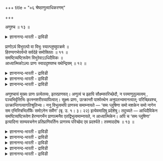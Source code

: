 +++
title = "०६ श्रेष्ठाणुत्वाधिकरणम्"

+++

अणुश्च ॥ १३ ॥  
<details><summary>ज्ञानानन्द-भारती - द्राविडी</summary>

अणुच्च ॥ १३ ॥
</details>

प्राणोऽयं विभुरल्पो वा विभुः स्यात्प्लुष्युपक्रमे ॥  
हिरण्यगर्भपर्यन्ते सर्वदेहे समोक्तितः ॥ ११ ॥  
समष्टिव्यष्टिरूपेण विभुरेवाऽऽधिदैविकः ॥  
आध्यात्मिकोऽल्पः प्राणः स्याददृश्यश्च यथेन्द्रियम् ॥ १२ ॥  
<details><summary>ज्ञानानन्द-भारती - द्राविडी</summary>

--वैयासिक-न्यायमाला
</details>

<details><summary>ज्ञानानन्द-भारती - द्राविडी</summary>

इन्दप् पिराणऩ् वियाबगमा? अल्लदु सिऱियदा? प्लुषि ( सिऱियबूच्चि ) मुदल् हिरण्यगर्प्पर् वरै ऎल्ला तेहत्तिलुम् सममायुळ्ळदॆऩ्ऱु सॊल्लि इरुप्पदाल् वियाबगम्दाऩ्।
</details>

<details><summary>ज्ञानानन्द-भारती - द्राविडी</summary>

समष्टि, वियष्टि ऎऩ्ऱ रूबत्तिऩाल्, आदिदै विगमायिरुक्कुम् पिराणऩ् वियाबगम् ताऩ्, अत्यात्मिग मायिरुप्पदु सिऱियदे। इन्दिरियम् ऎप्पडियो अप्पडिये पार्क्क मुडियाददुम् कूड।
</details>

अणुश्चायं मुख्यः प्राणः प्रत्येतव्यः, इतरप्राणवत्। अणुत्वं च इहापि सौक्ष्म्यपरिच्छेदौ, न परमाणुतुल्यत्वम् , पञ्चभिर्वृत्तिभिः कृत्स्नशरीरव्यापित्वात्। सूक्ष्मः प्राणः, उत्क्रान्तौ पार्श्वस्थेन अनुपलभ्यमानत्वात्; परिच्छिन्नश्च, उत्क्रान्तिगत्यागतिश्रुतिभ्यः। ननु विभुत्वमपि प्राणस्य समाम्नायते — ‘समः प्लुषिणा समो मशकेन समो नागेन सम एभिस्त्रिभिर्लोकैः समोऽनेन सर्वेण’ (बृ. उ. १। ३। २२) इत्येवमादिषु प्रदेशेषु। तदुच्यते — आधिदैविकेन समष्टिव्यष्टिरूपेण हैरण्यगर्भेन प्राणात्मनैव एतद्विभुत्वमाम्नायते, न आध्यात्मिकेन। अपि च ‘समः प्लुषिणा’ इत्यादिना साम्यवचनेन प्रतिप्राणिवर्तिनः प्राणस्य परिच्छेद एव प्रदर्श्यते। तस्माददोषः ॥ १३ ॥

<details><summary>ज्ञानानन्द-भारती - द्राविडी</summary>

(मुक्किय पिराणऩ् विबुवा अदावदु ऎङ्गु मुळ्ळवऩा अल्लदु सिऱिय वडिवमुळ्ळवऩा ऎऩ्ऱु सन्देहम्। सुरुदियिल् सिऱिय पूच्चि मुदल् हिरण्य कर्प्पर्वरै पिराणऩ् ऎल्ला सरीरङ्गळिलुम् इरुप्पदागक् कूऱुवदाल् ऎङ्गुमुळ्ळवऩ् ऎऩ्ऱु पूर्वबक्षम्।
</details>

<details><summary>ज्ञानानन्द-भारती - द्राविडी</summary>

आदिदैविगमाऩ हिरण्यगर्प्प पिराणऩ् समष्टि रूबमाग ऎङ्गुमिरुप्पदाल् विबुवाग इरुक्कलाम्। आत्यात्मिग पिराणऩ् वियष्टियाग ऒव्वॊरु सरीरत्तिलुम् वॆव्वेऱाग इरुप्पदाल् इवऩ् सिऱियवऩ्, आऩालुम् पुलऩ्गळाल् अऱिय मुडियादबडि सूक्ष्ममाग इरुप्पवऩ् ऎऩ्ऱु सित्तान्दम्)।
</details>

<details><summary>ज्ञानानन्द-भारती - द्राविडी</summary>

इन्द मुक्किय पिराणऩुम् मऱ्ऱ पिराणऩ् कळैप्पोल अणु ऎऩ्ऱु अऱियप्पड वेण्डुम्। इङ्गेयुम् अणुत्तऩ्मै ऎऩ्बदु सूक्ष्ममायिरुप्पदु, अळवुक्कुट्पट्टिरुप्पदुदाऩ्, परमाणुवुक्कु समाऩमायि रुक्कुम् तऩ्मै अल्ल। ऐन्दु विरुत्तिगळाल् पूरा सरीरत्तैयुम् वियाबित्तिरुप्पदाल्। वॆळिक्किळम्बुम् पोदु पक्कत्तिलुळ्ळवऩाल् अऱियमुडियामलिरुप्पदाल् पिराणऩ् सूक्ष्मम्। वॆळिक्किळम्बुदल्, पोवदु, वरुवदु सॊल्लियिरुप्पदाल् अळवुक्कुट्पट्टदुम्गूड,
</details>

<details><summary>ज्ञानानन्द-भारती - द्राविडी</summary>

वियाबगमायिरुक्कुम् तऩ्मैयुम् "करैयाऩोडु समऩ्, कॊसुवोडु समऩ्, याऩैयोडु समऩ् इन्द मूऩ्ऱु उलगङ्गळोडु समऩ्, इदु ऎल्लावऱ्ऱुडऩ् समऩ्” (पिरुहत्।१;३-२२) ऎऩ्बदु मुदलाऩविडङ्गळिल् पिराणऩुक्कु सॊल्लप्पट्टिरुक्किऱदे? अदऱ्कु सॊल्गि ऱोम्। इन्द वियाबगत्तऩ्मै आदिदैविगमाऩ समष्टि, वियष्टि रूबमायुळ्ळ हिरण्यगर्प्परागिऱ पिराणस् वरूबत्तिल् सॊल्लप्पट्टदु। आत्यात्मिगमाग अल्ल।
</details>

<details><summary>ज्ञानानन्द-भारती - द्राविडी</summary>

मेलुम् करैयाऩोडु समऩ् ऎऩ्बदु मुदलाऩ समाऩत्तऩ्मैयैच् चॊल्लुम् वसऩत्तिऩाल् ऒव्वॊरु पिराणिगळिलुमिरुन्दु वरुगिऱ पिराणऩुक्कु अळवुक्कुट्पट्ट तऩ्मैये काट्टप्पट्टिरुक्किऱदु। अदिऩाल् तोषमिल्लै।
</details>

